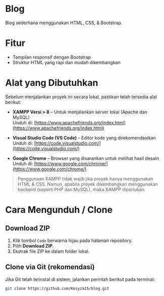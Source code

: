 # Blog
Blog sederhana menggunakan HTML, CSS, & Bootstrap.

# Fitur
- Tampilan responsif dengan Bootstrap
- Struktur HTML yang rapi dan mudah dikembangkan

# Alat yang Dibutuhkan
Sebelum menjalankan proyek ini secara lokal, pastikan telah tersedia alat berikut:
- **XAMPP Versi > 8** – Untuk menjalankan server lokal (Apache dan MySQL)  
  Unduh di: [https://www.apachefriends.org/index.html](https://www.apachefriends.org/index.html)

- **Visual Studio Code (VS Code)** – Editor kode yang direkomendasikan  
  Unduh di: [https://code.visualstudio.com/](https://code.visualstudio.com/)

- **Google Chrome** – Browser yang disarankan untuk melihat hasil desain  
  Unduh di: [https://www.google.com/chrome/](https://www.google.com/chrome/)
> Penggunaan XAMPP tidak wajib jika proyek hanya menggunakan HTML & CSS. Namun, apabila proyek dikembangkan menggunakan backend (seperti PHP dan MySQL), maka XAMPP diperlukan.

# Cara Mengunduh / Clone
## Download ZIP
1. Klik tombol `Code` berwarna hijau pada halaman repository.
2. Pilih **Download ZIP**.
3. Ekstrak file ZIP ke dalam folder lokal.

## Clone via Git (rekomendasi)
Jika Git telah terinstal di sistem, jalankan perintah berikut pada terminal:
```bash
git clone https://github.com/Kesyza15/blog.git
